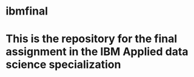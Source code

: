 # ibmfinal

# This is the repository for the final assignment in the IBM Applied data science specialization
